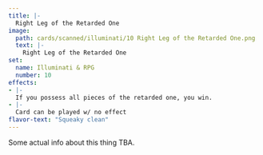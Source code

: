 ```yaml
---
title: |-
  Right Leg of the Retarded One
image: 
  path: cards/scanned/illuminati/10 Right Leg of the Retarded One.png
  text: |-
    Right Leg of the Retarded One
set:
  name: Illuminati & RPG
  number: 10
effects: 
- |-
  If you possess all pieces of the retarded one, you win.
- |-
  Card can be played w/ no effect
flavor-text: "Squeaky clean"
---
```

Some actual info about this thing TBA.
